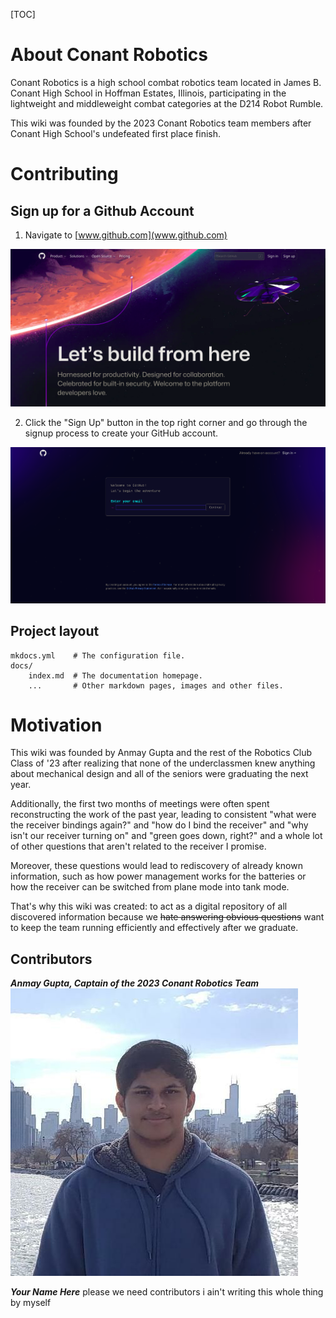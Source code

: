 [TOC]

# About Conant Robotics

Conant Robotics is a high school combat robotics team located in James B. Conant High School in Hoffman Estates, Illinois, participating in the lightweight and middleweight combat categories at the D214 Robot Rumble.

This wiki was founded by the 2023 Conant Robotics team members after Conant High School's undefeated first place finish. 

# Contributing

## Sign up for a Github Account

1. Navigate to [www.github.com](www.github.com)

![github home page](img/signup/signup1.png)

2. Click the "Sign Up" button in the top right corner and go through the signup process to create your GitHub account.

![sign up process](img/signup/signup2.png)

## Project layout

    mkdocs.yml    # The configuration file.
    docs/
        index.md  # The documentation homepage.
        ...       # Other markdown pages, images and other files.

# Motivation

This wiki was founded by Anmay Gupta and the rest of the Robotics Club Class of '23 after realizing that none of the underclassmen knew anything about mechanical design and all of the seniors were graduating the next year.

Additionally, the first two months of meetings were often spent reconstructing the work of the past year, leading to consistent "what were the receiver bindings again?" and "how do I bind the receiver" and "why isn't our receiver turning on" and "green goes down, right?" and a whole lot of other questions that aren't related to the receiver I promise.

Moreover, these questions would lead to rediscovery of already known information, such as how power management works for the batteries or how the receiver can be switched from plane mode into tank mode.

That's why this wiki was created: to act as a digital repository of all discovered information because we ~~hate answering obvious questions~~ want to keep the team running efficiently and effectively after we graduate.

## Contributors

_**Anmay Gupta, Captain of the 2023 Conant Robotics Team**_
![Anmay Gupta](img/idiot.jpg)

_**Your Name Here**_
please we need contributors i ain't writing this whole thing by myself
